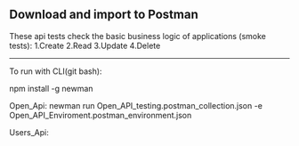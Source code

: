 Download and import to Postman
---
These api tests check the basic business logic of applications (smoke tests):
1.Create
2.Read
3.Update
4.Delete

---


To run with CLI(git bash):

npm install -g newman 

Open_Api: newman run Open_API_testing.postman_collection.json -e Open_API_Enviroment.postman_environment.json

Users_Api:
